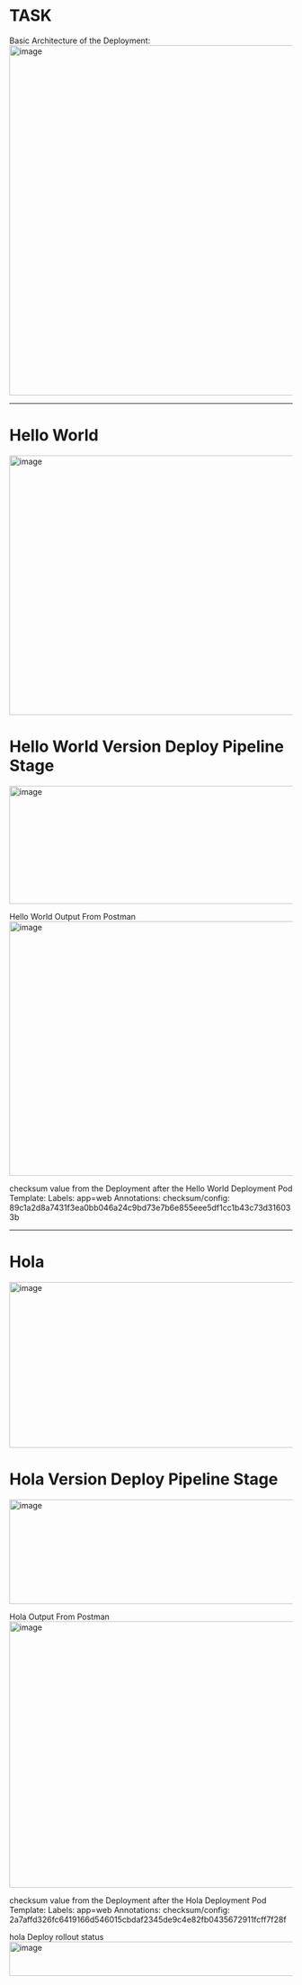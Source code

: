 # TASK
Basic Architecture of the Deployment:
<img width="1333" height="623" alt="image" src="https://github.com/user-attachments/assets/67e18705-789f-49cd-93a6-ad6045c2a9d4" />

----------------------------------------------------------------------------------------------------------------------------------------------------------------------------------------------------------------------------------
# Hello World
<img width="1670" height="462" alt="image" src="https://github.com/user-attachments/assets/069eb534-8796-45ba-bade-caef5a8cceb7" />

# Hello World Version Deploy Pipeline Stage
<img width="1158" height="210" alt="image" src="https://github.com/user-attachments/assets/c1b5ef58-e054-44b9-abbe-0f84b62d9631" />

Hello World Output From Postman
<img width="1196" height="453" alt="image" src="https://github.com/user-attachments/assets/d4230ecc-f32b-477e-8398-050e434cf3ba" />

checksum value from the Deployment after the Hello World Deployment
Pod Template:
  Labels:       app=web
  Annotations:  checksum/config: 89c1a2d8a7431f3ea0bb046a24c9bd73e7b6e855eee5df1cc1b43c73d316033b

-------------------------------------------------------------------------------------------------------------------------------------------------------------------------------------------------------------------------------------

# Hola
<img width="1662" height="295" alt="image" src="https://github.com/user-attachments/assets/e1e39714-653d-448d-b3cb-1a11cf20faad" />

#  Hola Version Deploy Pipeline Stage
<img width="1261" height="186" alt="image" src="https://github.com/user-attachments/assets/d97a0578-c97c-46cb-9fd8-334709a1dccf" />

Hola Output From Postman
<img width="1184" height="474" alt="image" src="https://github.com/user-attachments/assets/189f6f90-683f-4b8c-84fc-22ba56ba1837" />

checksum value from the Deployment after the Hola Deployment
Pod Template:
  Labels:       app=web
  Annotations:  checksum/config: 2a7affd326fc6419166d546015cbdaf2345de9c4e82fb0435672911fcff7f28f

hola Deploy rollout status
<img width="905" height="61" alt="image" src="https://github.com/user-attachments/assets/098ee25b-4955-493b-9613-b5199dcad889" />


